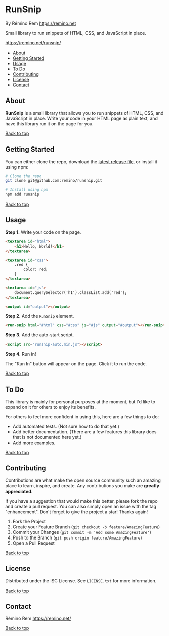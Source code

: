 RunSnip
=====

By Rémino Rem <https://remino.net>

Small library to run snippets of HTML, CSS, and JavaScript in place.

<https://remino.net/runsnip/>

- [About](#about)
- [Getting Started](#getting-started)
- [Usage](#usage)
- [To Do](#to-do)
- [Contributing](#contributing)
- [License](#license)
- [Contact](#contact)



## About

**RunSnip** is a small library that allows you to run snippets of HTML, CSS, and JavaScript in place. Write your code in your HTML page as plain text, and have this library run it on the page for you.

[Back to top](#runsnip)



## Getting Started

You can either clone the repo, download the [latest release file](https://github.com/remino/runsnip/releases), or install it using npm:

```sh
# Clone the repo
git clone git@github.com:remino/runsnip.git

# Install using npm
npm add runsnip
```

[Back to top](#runsnip)



## Usage

**Step 1.** Write your code on the page.

```html
<textarea id="html">
	<h1>Hello, World!</h1>
</textarea>

<textarea id="css">
	.red {
		color: red;
	}
</textarea>

<textarea id="js">
	document.querySelector('h1').classList.add('red');
</textarea>

<output id="output"></output>
```

**Step 2.** Add the `RunSnip` element.

```html
<run-snip html="#html" css="#css" js="#js" output="#output"></run-snip>
```

**Step 3.** Add the auto-start script.

```html
<script src="runsnip-auto.min.js"></script>
```

**Step 4.** Run in!

The "Run In" button will appear on the page. Click it to run the code.

[Back to top](#runsnip)


## To Do

This library is mainly for personal purposes at the moment, but I'd like to expand on it for others to enjoy its benefits.

For others to feel more confident in using this, here are a few things to do:

- Add automated tests. (Not sure how to do that yet.)
- Add better documentation. (There are a few features this library does that is not documented here yet.)
- Add more examples.

[Back to top](#runsnip)


## Contributing

Contributions are what make the open source community such an amazing place to learn, inspire, and create. Any contributions you make are **greatly appreciated**.

If you have a suggestion that would make this better, please fork the repo and create a pull request. You can also simply open an issue with the tag "enhancement".
Don't forget to give the project a star! Thanks again!

1. Fork the Project
2. Create your Feature Branch (`git checkout -b feature/AmazingFeature`)
3. Commit your Changes (`git commit -m 'Add some AmazingFeature'`)
4. Push to the Branch (`git push origin feature/AmazingFeature`)
5. Open a Pull Request

[Back to top](#runsnip)



## License

Distributed under the ISC License. See `LICENSE.txt` for more information.

[Back to top](#runsnip)



## Contact

Rémino Rem
https://remino.net/

[Back to top](#runsnip)
